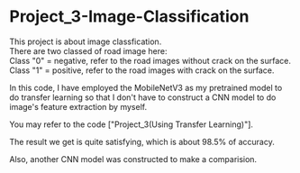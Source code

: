 # Project_3-Image-Classification

This project is about image classfication.<br>
There are two classed of road image here:<br>
Class "0" = negative, refer to the road images without crack on the surface.<br>
Class "1" = positive, refer to the road images with crack on the surface.<br>

In this code, I have employed the MobileNetV3 as my pretrained model to do transfer learning so that I don't have to construct a CNN model to do image's feature extraction by myself.<br>

You may refer to the code ["Project_3(Using Transfer Learning)"].<br>

The result we get is quite satisfying, which is about 98.5% of accuracy.<br>

Also, another CNN model was constructed to make a comparision.<br>
